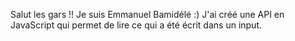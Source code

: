 Salut les gars !! Je suis Emmanuel Bamidélé :)
J'ai créé une API en JavaScript qui permet de lire ce qui a été écrit dans un input.
